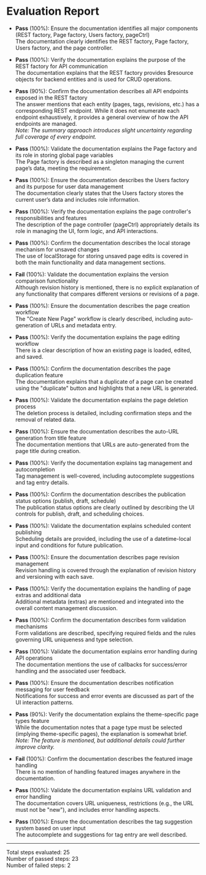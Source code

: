 # Evaluation Report

- **Pass** (100%): Ensure the documentation identifies all major components (REST factory, Page factory, Users factory, pageCtrl)  
  The documentation clearly identifies the REST factory, Page factory, Users factory, and the page controller.

- **Pass** (100%): Verify the documentation explains the purpose of the REST factory for API communication  
  The documentation explains that the REST factory provides $resource objects for backend entities and is used for CRUD operations.

- **Pass** (90%): Confirm the documentation describes all API endpoints exposed in the REST factory  
  The answer mentions that each entity (pages, tags, revisions, etc.) has a corresponding REST endpoint. While it does not enumerate each endpoint exhaustively, it provides a general overview of how the API endpoints are managed.  
  _Note: The summary approach introduces slight uncertainty regarding full coverage of every endpoint._

- **Pass** (100%): Validate the documentation explains the Page factory and its role in storing global page variables  
  The Page factory is described as a singleton managing the current page’s data, meeting the requirement.

- **Pass** (100%): Ensure the documentation describes the Users factory and its purpose for user data management  
  The documentation clearly states that the Users factory stores the current user’s data and includes role information.

- **Pass** (100%): Verify the documentation explains the page controller's responsibilities and features  
  The description of the page controller (pageCtrl) appropriately details its role in managing the UI, form logic, and API interactions.

- **Pass** (100%): Confirm the documentation describes the local storage mechanism for unsaved changes  
  The use of localStorage for storing unsaved page edits is covered in both the main functionality and data management sections.

- **Fail** (100%): Validate the documentation explains the version comparison functionality  
  Although revision history is mentioned, there is no explicit explanation of any functionality that compares different versions or revisions of a page.  
  
- **Pass** (100%): Ensure the documentation describes the page creation workflow  
  The "Create New Page" workflow is clearly described, including auto-generation of URLs and metadata entry.

- **Pass** (100%): Verify the documentation explains the page editing workflow  
  There is a clear description of how an existing page is loaded, edited, and saved.

- **Pass** (100%): Confirm the documentation describes the page duplication feature  
  The documentation explains that a duplicate of a page can be created using the "duplicate" button and highlights that a new URL is generated.

- **Pass** (100%): Validate the documentation explains the page deletion process  
  The deletion process is detailed, including confirmation steps and the removal of related data.

- **Pass** (100%): Ensure the documentation describes the auto-URL generation from title feature  
  The documentation mentions that URLs are auto-generated from the page title during creation.

- **Pass** (100%): Verify the documentation explains tag management and autocompletion  
  Tag management is well-covered, including autocomplete suggestions and tag entry details.

- **Pass** (100%): Confirm the documentation describes the publication status options (publish, draft, schedule)  
  The publication status options are clearly outlined by describing the UI controls for publish, draft, and scheduling choices.

- **Pass** (100%): Validate the documentation explains scheduled content publishing  
  Scheduling details are provided, including the use of a datetime-local input and conditions for future publication.

- **Pass** (100%): Ensure the documentation describes page revision management  
  Revision handling is covered through the explanation of revision history and versioning with each save.

- **Pass** (100%): Verify the documentation explains the handling of page extras and additional data  
  Additional metadata (extras) are mentioned and integrated into the overall content management discussion.

- **Pass** (100%): Confirm the documentation describes form validation mechanisms  
  Form validations are described, specifying required fields and the rules governing URL uniqueness and type selection.

- **Pass** (100%): Validate the documentation explains error handling during API operations  
  The documentation mentions the use of callbacks for success/error handling and the associated user feedback.

- **Pass** (100%): Ensure the documentation describes notification messaging for user feedback  
  Notifications for success and error events are discussed as part of the UI interaction patterns.

- **Pass** (90%): Verify the documentation explains the theme-specific page types feature  
  While the documentation notes that a page type must be selected (implying theme-specific pages), the explanation is somewhat brief.  
  _Note: The feature is mentioned, but additional details could further improve clarity._

- **Fail** (100%): Confirm the documentation describes the featured image handling  
  There is no mention of handling featured images anywhere in the documentation.

- **Pass** (100%): Validate the documentation explains URL validation and error handling  
  The documentation covers URL uniqueness, restrictions (e.g., the URL must not be "new"), and includes error handling aspects.

- **Pass** (100%): Ensure the documentation describes the tag suggestion system based on user input  
  The autocomplete and suggestions for tag entry are well described.

---

Total steps evaluated: 25  
Number of passed steps: 23  
Number of failed steps: 2